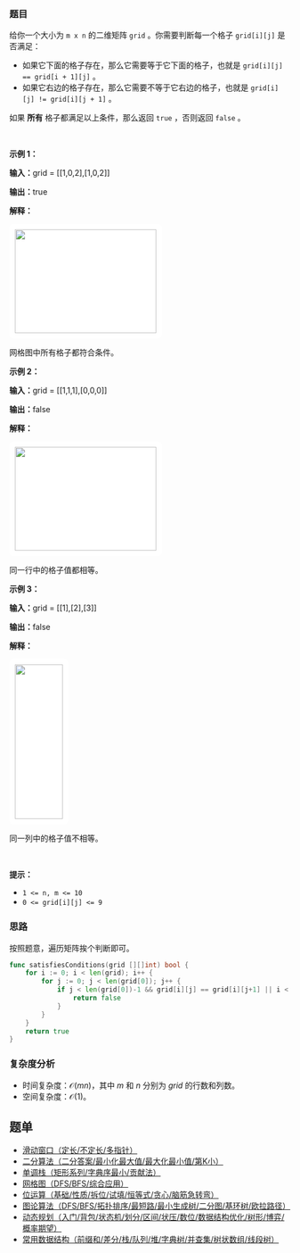 ### 题目

<p>给你一个大小为 <code>m x n</code>&nbsp;的二维矩阵&nbsp;<code>grid</code>&nbsp;。你需要判断每一个格子&nbsp;<code>grid[i][j]</code>&nbsp;是否满足：</p>

<ul>
	<li>如果它下面的格子存在，那么它需要等于它下面的格子，也就是&nbsp;<code>grid[i][j] == grid[i + 1][j]</code>&nbsp;。</li>
	<li>如果它右边的格子存在，那么它需要不等于它右边的格子，也就是&nbsp;<code>grid[i][j] != grid[i][j + 1]</code>&nbsp;。</li>
</ul>

<p>如果 <strong>所有</strong>&nbsp;格子都满足以上条件，那么返回 <code>true</code>&nbsp;，否则返回 <code>false</code>&nbsp;。</p>

<p>&nbsp;</p>

<p><strong class="example">示例 1：</strong></p>

<div class="example-block">
<p><span class="example-io"><b>输入：</b>grid = [[1,0,2],[1,0,2]]</span></p>

<p><span class="example-io"><b>输出：</b>true</span></p>

<p><strong>解释：</strong></p>

<p><strong><img alt="" src="https://assets.leetcode.com/uploads/2024/04/15/examplechanged.png" style="width: 254px; height: 186px;padding: 10px; background: #fff; border-radius: .5rem;" /></strong></p>

<p>网格图中所有格子都符合条件。</p>
</div>

<p><strong class="example">示例 2：</strong></p>

<div class="example-block">
<p><span class="example-io"><b>输入：</b>grid = [[1,1,1],[0,0,0]]</span></p>

<p><span class="example-io"><b>输出：</b>false</span></p>

<p><b>解释：</b></p>

<p><strong><img alt="" src="https://assets.leetcode.com/uploads/2024/03/27/example21.png" style="width: 254px; height: 186px;padding: 10px; background: #fff; border-radius: .5rem;" /></strong></p>

<p>同一行中的格子值都相等。</p>
</div>

<p><strong class="example">示例 3：</strong></p>

<div class="example-block">
<p><span class="example-io"><b>输入：</b>grid = [[1],[2],[3]]</span></p>

<p><span class="example-io"><b>输出：</b>false</span></p>

<p><strong>解释：</strong></p>

<p><img alt="" src="https://assets.leetcode.com/uploads/2024/03/31/changed.png" style="width: 86px; height: 277px;padding: 10px; background: #fff; border-radius: .5rem;" /></p>

<p>同一列中的格子值不相等。</p>
</div>

<p>&nbsp;</p>

<p><strong>提示：</strong></p>

<ul>
	<li><code>1 &lt;= n, m &lt;= 10</code></li>
	<li><code>0 &lt;= grid[i][j] &lt;= 9</code></li>
</ul>

### 思路

按照题意，遍历矩阵挨个判断即可。

``` go  
func satisfiesConditions(grid [][]int) bool {
	for i := 0; i < len(grid); i++ {
		for j := 0; j < len(grid[0]); j++ {
			if j < len(grid[0])-1 && grid[i][j] == grid[i][j+1] || i < len(grid)-1 && grid[i][j] != grid[i+1][j] {
				return false
			}
		}
	}
	return true
}
```

### 复杂度分析

- 时间复杂度：$\mathcal{O}(mn)$，其中 $m$ 和 $n$ 分别为 $\textit{grid}$ 的行数和列数。
- 空间复杂度：$\mathcal{O}(1)$。

## 题单

- [滑动窗口（定长/不定长/多指针）](https://leetcode.cn/circle/discuss/0viNMK/)
- [二分算法（二分答案/最小化最大值/最大化最小值/第K小）](https://leetcode.cn/circle/discuss/SqopEo/)
- [单调栈（矩形系列/字典序最小/贡献法）](https://leetcode.cn/circle/discuss/9oZFK9/)
- [网格图（DFS/BFS/综合应用）](https://leetcode.cn/circle/discuss/YiXPXW/)
- [位运算（基础/性质/拆位/试填/恒等式/贪心/脑筋急转弯）](https://leetcode.cn/circle/discuss/dHn9Vk/)
- [图论算法（DFS/BFS/拓扑排序/最短路/最小生成树/二分图/基环树/欧拉路径）](https://leetcode.cn/circle/discuss/01LUak/)
- [动态规划（入门/背包/状态机/划分/区间/状压/数位/数据结构优化/树形/博弈/概率期望）](https://leetcode.cn/circle/discuss/tXLS3i/)
- [常用数据结构（前缀和/差分/栈/队列/堆/字典树/并查集/树状数组/线段树）](https://leetcode.cn/circle/discuss/mOr1u6/)
